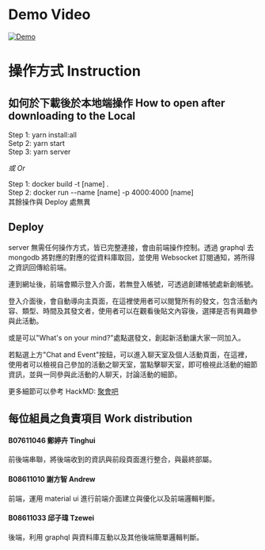 # Demo Video
[![Demo](https://i.ytimg.com/vi/PMlr5LC3iqo/maxresdefault.jpg)](https://www.youtube.com/watch?v=PMlr5LC3iqo&ab_channel=tzuwei "Demo")
# 操作方式 Instruction

## 如何於下載後於本地端操作 How to open after downloading to the Local

Step 1: yarn install:all  
Setp 2: yarn start  
Step 3: yarn server

_或 Or_

Step 1: docker build -t [name] .  
Step 2: docker run --name [name] -p 4000:4000 [name]  
其餘操作與 Deploy 處無異 

## Deploy

server 無需任何操作方式，皆已完整連接，會由前端操作控制。透過 graphql 去 mongodb 將對應的對應的從資料庫取回，並使用 Websocket 訂閱通知，將所得之資訊回傳給前端。

連到網址後，前端會顯示登入介面，若無登入帳號，可透過創建帳號處新創帳號。

登入介面後，會自動導向主頁面，在這裡使用者可以閱覽所有的發文，包含活動內容、類型、時間及其發文者，使用者可以在觀看後貼文內容後，選擇是否有興趣參與此活動。

或是可以"What's on your mind?"處點選發文，創起新活動讓大家一同加入。

若點選上方"Chat and Event"按鈕，可以進入聊天室及個人活動頁面，在這裡，使用者可以檢視自己參加的活動之聊天室，當點擊聊天室，即可檢視此活動的細節資訊，並與一同參與此活動的人聊天，討論活動的細節。

更多細節可以參考 HackMD: [聚會吧](https://hackmd.io/@DVCmcNLyR3yTBuTONeC_Tw/Group6/edit)

## 每位組員之負責項目 Work distribution

#### **B07611046 鄭婷卉 Tinghui**

前後端串聯，將後端收到的資訊與前段頁面進行整合，與最終部屬。

#### **B08611010 謝方智 Andrew**

前端，運用 material ui 進行前端介面建立與優化以及前端邏輯判斷。

#### **B08611033 邱子瑋 Tzewei**

後端，利用 graphql 與資料庫互動以及其他後端簡單邏輯判斷。

